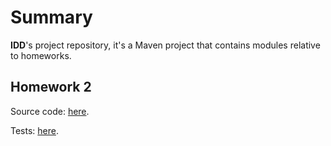 # Summary 

**IDD**'s project repository, it's a Maven project that contains modules relative to homeworks.

## Homework 2

Source code: [here](./my-lucene-library/src/main/java/io/github/fededa/lucenecustomhandler/LuceneCustomHandler.java).

Tests: [here](./hw-2/src/test/java/com/idd/app/Hw2Test.java).
